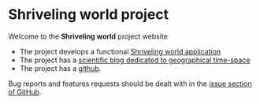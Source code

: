 # Shriveling world project

Welcome to the __Shriveling world__ project website

* The project develops a functional [Shriveling world application](app)
* The project has a [scientific blog dedicated to geographical time-space](https://timespace.hypotheses.org/)
* The project has a [github](https://github.com/theworldisnotflat/shriveling_world).

Bug reports and features requests should be dealt with in the [issue section of GitHub](https://github.com/theworldisnotflat/shriveling_world/issues).

